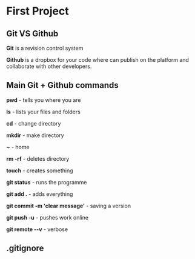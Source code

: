 # First Project

## Git VS Github

<p><b>Git</b> is a revision control system </p>

<p><b>Github</b> is a dropbox for your code where can publish on the platform and collaborate with other developers.</p>

## Main Git + Github commands

<p><b>pwd</b> - tells you where you are </p>
<p><b>ls</b> - lists your files and folders </p>
<p><b>cd</b> - change directory </p>
<p><b>mkdir</b> - make directory </p>
<p><b>~</b> - home </p>
<p><b>rm -rf</b> - deletes directory </p>
<p><b>touch</b> - creates something </p>

<p>

<p><b>git status</b> - runs the programme </p>
<p><b>git add .</b> - adds everything </p>
<p><b>git commit -m 'clear message'</b> - saving a version </p>
<p><b>git push -u</b> - pushes work online </p>
<p><b>git remote --v</b> - verbose </p>

</p>

## .gitignore
